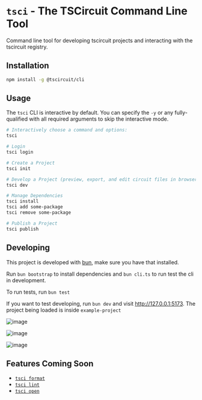 # `tsci` - The TSCircuit Command Line Tool

Command line tool for developing tscircuit projects and interacting with the
tscircuit registry.

## Installation

```bash
npm install -g @tscircuit/cli
```

## Usage

The `tsci` CLI is interactive by default. You can specify the `-y` or any fully-
qualified with all required arguments to skip the interactive mode.

```bash
# Interactively choose a command and options:
tsci

# Login
tsci login

# Create a Project
tsci init

# Develop a Project (preview, export, and edit circuit files in browser)
tsci dev

# Manage Dependencies
tsci install
tsci add some-package
tsci remove some-package

# Publish a Project
tsci publish
```

## Developing

This project is developed with [bun](https://bun.sh/), make sure you have
that installed.

Run `bun bootstrap` to install dependencies and `bun cli.ts` to run test the cli in development.

To run tests, run `bun test`

If you want to test developing, run `bun dev` and visit http://127.0.0.1:5173. The project being
loaded is inside `example-project`

![image](https://github.com/tscircuit/cli/assets/1910070/cabb180d-a64f-4fe5-a6af-26f990af39b3)

![image](https://github.com/tscircuit/cli/assets/1910070/9350c52c-4263-4ba2-b06b-61130b1aab3b)

![image](https://github.com/tscircuit/cli/assets/1910070/d6facd4d-0887-4871-8aa1-e525c519c50d)

## Features Coming Soon

- [`tsci format`](https://github.com/tscircuit/cli/issues/1)
- [`tsci lint`](https://github.com/tscircuit/cli/issues/2)
- [`tsci open`](https://github.com/tscircuit/cli/issues/4)
